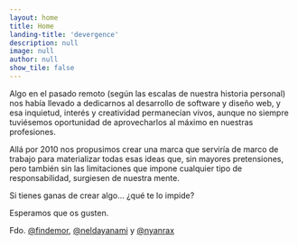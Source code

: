 ```yaml
---
layout: home
title: Home
landing-title: 'devergence'
description: null
image: null
author: null
show_tile: false
---
```


Algo en el pasado remoto (según las escalas de nuestra historia personal) nos había llevado a dedicarnos al desarrollo de software y diseño web, y esa inquietud, interés y creatividad permanecían vivos, aunque no siempre tuviésemos oportunidad de aprovecharlos al máximo en nuestras profesiones.

Allá por 2010 nos propusimos crear una marca que serviría de marco de trabajo para materializar todas esas ideas que, sin mayores pretensiones, pero también sin las limitaciones que impone cualquier tipo de responsabilidad, surgiesen de nuestra mente.

Si tienes ganas de crear algo... ¿qué te lo impide?

Esperamos que os gusten.

Fdo. [@findemor](http://twitter.com/findemor), [@neldayanami](http://twitter.com/neldayanami) y [@nyanrax](http://twitter.com/nyanrax)


